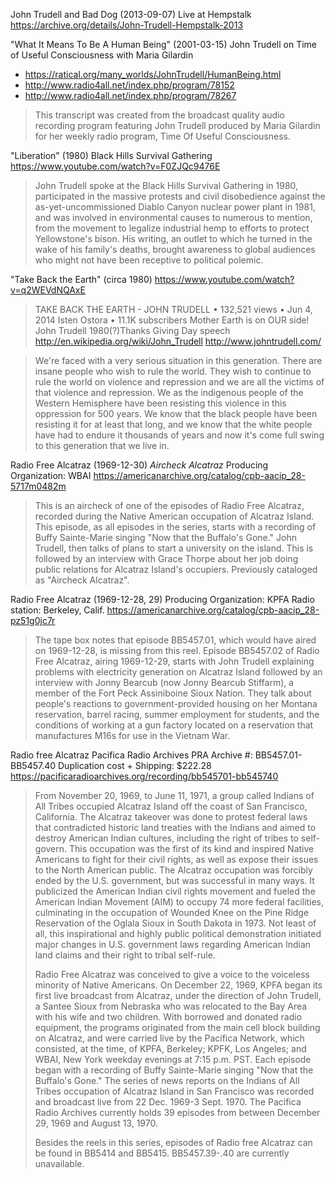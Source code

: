 John Trudell and Bad Dog (2013-09-07) Live at Hempstalk
https://archive.org/details/John-Trudell-Hempstalk-2013

"What It Means To Be A Human Being" (2001-03-15)
John Trudell on Time of Useful Consciousness with Maria Gilardin

* https://ratical.org/many_worlds/JohnTrudell/HumanBeing.html
* http://www.radio4all.net/index.php/program/78152
* http://www.radio4all.net/index.php/program/78267

> This transcript was created from the broadcast quality audio
> recording program featuring John Trudell produced by Maria Gilardin
> for her weekly radio program, Time Of Useful Consciousness.

"Liberation" (1980) Black Hills Survival Gathering
https://www.youtube.com/watch?v=F0ZJQc9476E

> John Trudell spoke at the Black Hills Survival Gathering in 1980,
> participated in the massive protests and civil disobedience against
> the as-yet-uncommissioned Diablo Canyon nuclear power plant in 1981,
> and was involved in environmental causes to numerous to mention,
> from the movement to legalize industrial hemp to efforts to protect
> Yellowstone's bison. His writing, an outlet to which he turned in
> the wake of his family's deaths, brought awareness to global
> audiences who might not have been receptive to political polemic.

"Take Back the Earth" (circa 1980)
https://www.youtube.com/watch?v=q2WEVdNQAxE

> TAKE BACK THE EARTH - JOHN TRUDELL • 132,521 views • Jun 4, 2014
> Isten Ostora • 11.1K subscribers
> Mother Earth is on OUR side!
> John Trudell 1980(?)Thanks Giving Day speech
> http://en.wikipedia.org/wiki/John_Trudell
> http://www.johntrudell.com/

> We're faced with a very serious situation in this generation. There
> are insane people who wish to rule the world. They wish to continue
> to rule the world on violence and repression and we are all the
> victims of that violence and repression. We as the indigenous people
> of the Western Hemisphere have been resisting this violence in this
> oppression for 500 years. We know that the black people have been
> resisting it for at least that long, and we know that the white
> people have had to endure it thousands of years and now it's come
> full swing to this generation that we live in.

Radio Free Alcatraz (1969-12-30) _Aircheck Alcatraz_
Producing Organization: WBAI
https://americanarchive.org/catalog/cpb-aacip_28-5717m0482m

> This is an aircheck of one of the episodes of Radio Free Alcatraz,
> recorded during the Native American occupation of Alcatraz
> Island. This episode, as all episodes in the series, starts with a
> recording of Buffy Sainte-Marie singing "Now that the Buffalo's Gone."
> John Trudell, then talks of plans to start a university on the
> island. This is followed by an interview with Grace Thorpe about her
> job doing public relations for Alcatraz Island's occupiers. Previously
> cataloged as "Aircheck Alcatraz".

Radio Free Alcatraz (1969-12-28, 29) 
Producing Organization: KPFA
Radio station: Berkeley, Calif.
https://americanarchive.org/catalog/cpb-aacip_28-pz51g0jc7r

> The tape box notes that episode BB5457.01, which would have aired on
> 1969-12-28, is missing from this reel. Episode BB5457.02 of Radio Free
> Alcatraz, airing 1969-12-29, starts with John Trudell explaining
> problems with electricity generation on Alcatraz Island followed by an
> interview with Jonny Bearcub (now Jonny Bearcub Stiffarm), a member of
> the Fort Peck Assiniboine Sioux Nation. They talk about people's
> reactions to government-provided housing on her Montana reservation,
> barrel racing, summer employment for students, and the conditions of
> working at a gun factory located on a reservation that manufactures
> M16s for use in the Vietnam War.

Radio free Alcatraz
Pacifica Radio Archives
PRA Archive #: BB5457.01-BB5457.40
Duplication cost + Shipping: $222.28
https://pacificaradioarchives.org/recording/bb545701-bb545740

> From November 20, 1969, to June 11, 1971, a group called Indians of
> All Tribes occupied Alcatraz Island off the coast of San Francisco,
> California. The Alcatraz takeover was done to protest federal laws
> that contradicted historic land treaties with the Indians and aimed to
> destroy American Indian cultures, including the right of tribes to
> self-govern. This occupation was the first of its kind and inspired
> Native Americans to fight for their civil rights, as well as expose
> their issues to the North American public. The Alcatraz occupation was
> forcibly ended by the U.S. government, but was successful in many
> ways. It publicized the American Indian civil rights movement and
> fueled the American Indian Movement (AIM) to occupy 74 more federal
> facilities, culminating in the occupation of Wounded Knee on the Pine
> Ridge Reservation of the Oglala Sioux in South Dakota in 1973. Not
> least of all, this inspirational and highly public political
> demonstration initiated major changes in U.S. government laws
> regarding American Indian land claims and their right to tribal
> self-rule.
> 
> Radio Free Alcatraz was conceived to give a voice to the voiceless
> minority of Native Americans. On December 22, 1969, KPFA began its
> first live broadcast from Alcatraz, under the direction of John
> Trudell, a Santee Sioux from Nebraska who was relocated to the Bay
> Area with his wife and two children. With borrowed and donated radio
> equipment, the programs originated from the main cell block building
> on Alcatraz, and were carried live by the Pacifica Network, which
> consisted, at the time, of KPFA, Berkeley; KPFK, Los Angeles; and
> WBAI, New York weekday evenings at 7:15 p.m. PST. Each episode began
> with a recording of Buffy Sainte-Marie singing "Now that the Buffalo's
> Gone." The series of news reports on the Indians of All Tribes
> occupation of Alcatraz Island in San Francisco was recorded and
> broadcast live from 22 Dec. 1969-3 Sept. 1970. The Pacifica Radio
> Archives currently holds 39 episodes from between December 29, 1969
> and August 13, 1970.
> 
> Besides the reels in this series, episodes of Radio free Alcatraz can
> be found in BB5414 and BB5415. BB5457.39-.40 are currently unavailable.
